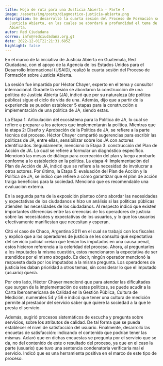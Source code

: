 ```yaml
---
title: Hoja de ruta para una Justicia Abierta - Parte 4
image: /assets/img/posts/diagnostico-justicia-abierta.png
description: Se desarrolló la cuarta sesión del Proceso de Formación sobre
  Justicia Abierta, en las cuales se abordará a profundidad el tema de Justicia
  Abierta.
autor: Red Ciudadana
correo: info@redciudadana.org.gt
date: 2022-12-01T22:21:31.685Z
highlight: false
---
```

En el marco de la iniciativa de Justicia Abierta en Guatemala, Red Ciudadana, con el apoyo de la Agencia de los Estados Unidos para el Desarrollo Internacional (USAID), realizó la cuarta sesión del Proceso de Formación sobre Justicia Abierta.  

La sesión fue impartida por Héctor Chayer, experto en el tema y consultor internacional. Durante la sesión se abordaron la construcción de una política de Justicia Abierta (JA), indicó que por su naturaleza (de política pública) sigue el ciclo de vida de una. Además, dijo que a partir de la experiencia se pueden establecer 5 etapas para la construcción e implementación de una política de JA, siendo estas. 

La Etapa 1: Articulación del ecosistema para la Política de JA, lo cual se refiere a preparar a los actores que implementarán la política. Mientras que la etapa 2: Diseño y Aprobación de la Política de JA, se refiere a la parte técnica del proceso. Héctor Chayer compartió sugerencias para escribir las políticas de JA, entre ellas, sensibilizar sobre los JA con actores identificados.  Seguidamente, mencionó la Etapa 3: construcción del Plan de Acción de JA. Lo cual se refiere a formular un diagnóstico específico. Mencionó las mesas de diálogo para cocreación del plan y luego aprobarlo conforme a lo establecido en la política.  La etapa 4: Implementación del Plan de Acción de JA, indicó que se refiere a la necesidad de involucrar a otros actores. Por último, la Etapa 5: evaluación del Plan de Acción y la Política de JA, se indicó que refiere a cómo garantizar que el plan de acción traiga beneficios para la sociedad. Mencionó que es recomendable una evaluación externa. 

En la segunda parte de la exposición planteo cómo abordar las necesidades y expectativas de los ciudadanos e hizo un análisis si las políticas públicas atienden las necesidades de los ciudadanos. Al respecto indicó que existen importantes diferencias entre las creencias de los operadores de justicia sobre las necesidades y expectativas de los usuarios, y lo que los usuarios efectivamente manifiestan que necesitan y esperan. 

Citó el caso de Chaco, Argentina 2011 en el cual se trabajó con los fiscales y explicó que a los operadores de justicia se les consultó qué expectativa del servicio judicial creían que tenían los imputados en una causa penal, estos hicieron referencia a la celeridad del proceso. Ahora, al preguntarles a los imputados la misma cuestión, estos mencionaron la expectativa de ser atendidos por el mismo abogado. Es decir, ningún operador mencionó la respuesta dada por los imputados a la misma pregunta. Los operadores de justicia les daban prioridad a otros temas, sin considerar lo que el imputado (usuario) quería. 

Por otro lado, Héctor Chayer mencionó que para atender las dificultades que surgen de la implementación de estas políticas, se puede acudir a la Carta Iberoamericana de Calidad en la Gestión Pública, Cultura de Medición, numerales 54 y 56 e indicó que tener una cultura de medición permite al prestador del servicio saber qué quiere la sociedad a la que le presta el servicio. 

Además, sugirió procesos sistemáticos de escucha y pregunta sobre servicios, sobre los atributos de calidad. De tal forma que se pueda establecer el nivel de satisfacción del usuario. Finalmente, desarrolló las encuetas de satisfacción: indicando el contenido que podrían tener las mismas. Aclaró que en dichas encuestas se pregunta por el servicio que se da, no del contenido de este o resultado del proceso, ya que en el caso la parte (usuario) que tuvo una sentencia condenatoria verificaría mal el servicio.  Indicó que es una herramienta positiva en el marco de este tipo de proceso.